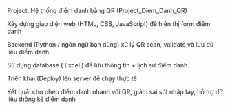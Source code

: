 Project: Hệ thống điểm danh bằng QR (Project_Diem_Danh_QR)

Xây dựng giao diện web (HTML, CSS, JavaScript) để hiển thị form điểm danh

Backend (Python / ngôn ngữ bạn dùng) xử lý QR scan, validate và lưu dữ liệu điểm danh

Sử dụng database ( Excel ) để lưu thông tin + lịch sử điểm danh

Triển khai (Deploy) lên server để chạy thực tế

Kết quả: cho phép điểm danh nhanh với QR, giảm sai sót nhập tay, hỗ trợ dữ liệu thống kê điểm danh
